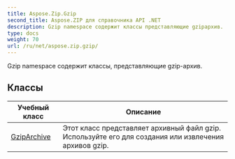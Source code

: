 ```yaml
---
title: Aspose.Zip.Gzip
second_title: Aspose.ZIP для справочника API .NET
description: Gzip namespace содержит классы представляющие gzipархив.
type: docs
weight: 70
url: /ru/net/aspose.zip.gzip/
---
```

Gzip namespace содержит классы, представляющие gzip-архив.

## Классы

| Учебный класс | Описание |
| --- | --- |
| [GzipArchive](./gziparchive/) | Этот класс представляет архивный файл gzip. Используйте его для создания или извлечения архивов gzip. |


